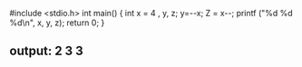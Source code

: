 #include <stdio.h>
 int main()
{
int x = 4 , y, z; 
y=--x; 
Z = x--; 
printf ("%d %d %d\n", x, y, z); return 0;
}

## output: 2 3 3